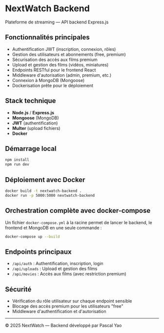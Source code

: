 # NextWatch Backend

Plateforme de streaming — API backend Express.js

## Fonctionnalités principales

- Authentification JWT (inscription, connexion, rôles)
- Gestion des utilisateurs et abonnements (free, premium)
- Sécurisation des accès aux films premium
- Upload et gestion des films (vidéos, miniatures)
- Endpoints RESTful pour le frontend React
- Middleware d'autorisation (admin, premium, etc.)
- Connexion à MongoDB (Mongoose)
- Dockerisation prête pour le déploiement

## Stack technique
- **Node.js** / **Express.js**
- **Mongoose** (MongoDB)
- **JWT** (authentification)
- **Multer** (upload fichiers)
- **Docker**

## Démarrage local

```bash
npm install
npm run dev
```

## Déploiement avec Docker

```bash
docker build -t nextwatch-backend .
docker run -p 5000:5000 nextwatch-backend
```

## Orchestration complète avec docker-compose

Un fichier `docker-compose.yml` à la racine permet de lancer le backend, le frontend et MongoDB en une seule commande :

```bash
docker-compose up --build
```

## Endpoints principaux
- `/api/auth` : Authentification, inscription, login
- `/api/uploads` : Upload et gestion des films
- `/api/movies` : Accès aux films (avec restriction premium)

## Sécurité
- Vérification du rôle utilisateur sur chaque endpoint sensible
- Blocage des accès premium pour les utilisateurs "free"
- Middleware d'authentification et d'autorisation

---
© 2025 NextWatch — Backend développé par Pascal Yao
